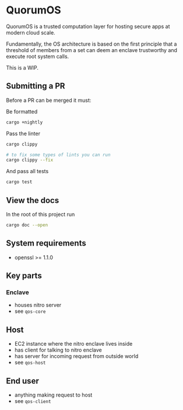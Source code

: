 # QuorumOS

QuorumOS is a trusted computation layer for hosting secure apps at modern cloud scale.

Fundamentally, the OS architecture is based on the first principle that a threshold of members from a set can deem an enclave trustworthy and execute root system calls.

This is a WIP.

## Submitting a PR

Before a PR can be merged it must:

Be formatted

```bash
cargo +nightly
```

Pass the linter

```bash
cargo clippy

# to fix some types of lints you can run
cargo clippy --fix
```

And pass all tests

```bash
cargo test
```

## View the docs

In the root of this project run

```bash
cargo doc --open
```

## System requirements

- openssl >= 1.1.0

## Key parts

### Enclave

- houses nitro server
- see `qos-core`

## Host

- EC2 instance where the nitro enclave lives inside
- has client for talking to nitro enclave
- has server for incoming request from outside world
- see `qos-host`

## End user

- anything making request to host
- see `qos-client`
